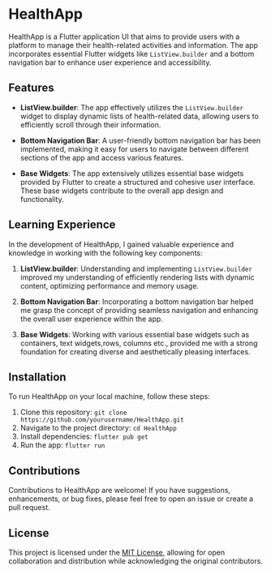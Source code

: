 # HealthApp

HealthApp is a Flutter application UI that aims to provide users with a platform to manage their health-related activities and information. The app incorporates essential Flutter widgets like `ListView.builder` and a bottom navigation bar to enhance user experience and accessibility.

## Features

- **ListView.builder**: The app effectively utilizes the `ListView.builder` widget to display dynamic lists of health-related data, allowing users to efficiently scroll through their information.

- **Bottom Navigation Bar**: A user-friendly bottom navigation bar has been implemented, making it easy for users to navigate between different sections of the app and access various features.

- **Base Widgets**: The app extensively utilizes essential base widgets provided by Flutter to create a structured and cohesive user interface. These base widgets contribute to the overall app design and functionality.

## Learning Experience

In the development of HealthApp, I gained valuable experience and knowledge in working with the following key components:

1. **ListView.builder**: Understanding and implementing `ListView.builder` improved my understanding of efficiently rendering lists with dynamic content, optimizing performance and memory usage.

2. **Bottom Navigation Bar**: Incorporating a bottom navigation bar helped me grasp the concept of providing seamless navigation and enhancing the overall user experience within the app.

3. **Base Widgets**: Working with various essential base widgets such as containers, text widgets,rows, columns etc., provided me with a strong foundation for creating diverse and aesthetically pleasing interfaces.

## Installation

To run HealthApp on your local machine, follow these steps:

1. Clone this repository: `git clone https://github.com/yourusername/HealthApp.git`
2. Navigate to the project directory: `cd HealthApp`
3. Install dependencies: `flutter pub get`
4. Run the app: `flutter run`

## Contributions

Contributions to HealthApp are welcome! If you have suggestions, enhancements, or bug fixes, please feel free to open an issue or create a pull request.

## License

This project is licensed under the [MIT License](LICENSE), allowing for open collaboration and distribution while acknowledging the original contributors.

